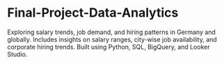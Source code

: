 # Final-Project-Data-Analytics
Exploring salary trends, job demand, and hiring patterns in Germany and globally. Includes insights on salary ranges, city-wise job availability, and corporate hiring trends. Built using Python, SQL, BigQuery, and Looker Studio.
